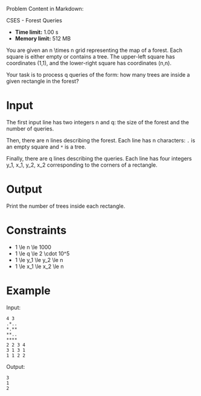 Problem Content in Markdown:


CSES \- Forest Queries




* **Time limit:** 1\.00 s
* **Memory limit:** 512 MB




You are given an n \\times n grid representing the map of a forest. Each square is either empty or contains a tree. The upper\-left square has coordinates (1,1\), and the lower\-right square has coordinates (n,n).


Your task is to process q queries of the form: how many trees are inside a given rectangle in the forest?


Input
=====


The first input line has two integers n and q: the size of the forest and the number of queries.


Then, there are n lines describing the forest. Each line has n characters: `.` is an empty square and `*` is a tree.


Finally, there are q lines describing the queries. Each line has four integers y\_1, x\_1, y\_2, x\_2 corresponding to the corners of a rectangle.


Output
======


Print the number of trees inside each rectangle.


Constraints
===========


* 1 \\le n \\le 1000
* 1 \\le q \\le 2 \\cdot 10^5
* 1 \\le y\_1 \\le y\_2 \\le n
* 1 \\le x\_1 \\le x\_2 \\le n


Example
=======


Input:



```
4 3
.*..
*.**
**..
****
2 2 3 4
3 1 3 1
1 1 2 2

```

Output:



```
3
1
2

```
 
